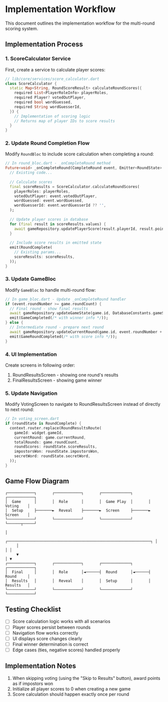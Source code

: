 # Implementation Workflow

This document outlines the implementation workflow for the multi-round scoring system.

## Implementation Process

### 1. ScoreCalculator Service

First, create a service to calculate player scores:

```dart
// lib/core/services/score_calculator.dart
class ScoreCalculator {
  static Map<String, RoundScoreResult> calculateRoundScores({
    required List<PlayerRoleInfo> playerRoles,
    required Player? votedOutPlayer,
    required bool wordGuessed,
    required String wordGuesserId,
  }) {
    // Implementation of scoring logic
    // Returns map of player IDs to score results
  }
}
```

### 2. Update Round Completion Flow

Modify `RoundBloc` to include score calculation when completing a round:

```dart
// In round_bloc.dart - _onCompleteRound method
Future<void> _onCompleteRound(CompleteRound event, Emitter<RoundState> emit) async {
  // Existing code...
  
  // Calculate scores
  final scoreResults = ScoreCalculator.calculateRoundScores(
    playerRoles: playerRoles,
    votedOutPlayer: event.votedOutPlayer,
    wordGuessed: event.wordGuessed,
    wordGuesserId: event.wordGuesserId ?? '',
  );
  
  // Update player scores in database
  for (final result in scoreResults.values) {
    await gameRepository.updatePlayerScore(result.playerId, result.pointsAwarded);
  }
  
  // Include score results in emitted state
  emit(RoundComplete(
    // Existing params...
    scoreResults: scoreResults,
  ));
}
```

### 3. Update GameBloc

Modify `GameBloc` to handle multi-round flow:

```dart
// In game_bloc.dart - Update _onCompleteRound handler
if (event.roundNumber >= game.roundCount) {
  // Final round - show final results
  await gameRepository.updateGameState(game.id, DatabaseConstants.gameStateFinished);
  emit(GameCompleted(/* with winner info */));
} else {
  // Intermediate round - prepare next round
  await gameRepository.updateCurrentRound(game.id, event.roundNumber + 1);
  emit(GameRoundCompleted(/* with score info */));
}
```

### 4. UI Implementation

Create screens in following order:

1. RoundResultsScreen - showing one round's results
2. FinalResultsScreen - showing game winner

### 5. Update Navigation

Modify VotingScreen to navigate to RoundResultsScreen instead of directly to next round:

```dart
// In voting_screen.dart
if (roundState is RoundComplete) {
  context.router.replace(RoundResultsRoute(
    gameId: widget.gameId,
    currentRound: game.currentRound,
    totalRounds: game.roundCount,
    roundScores: roundState.scoreResults,
    impostorsWon: roundState.impostorsWon,
    secretWord: roundState.secretWord,
  ));
}
```

## Game Flow Diagram

```
┌────────────┐       ┌────────────┐       ┌─────────────┐       ┌────────────┐
│  Game      │       │  Role      │       │  Game Play  │       │  Voting    │
│  Setup     ├───────►  Reveal    ├───────►  Screen     ├───────►  Screen    │
└────────────┘       └────────────┘       └─────────────┘       └──────┬─────┘
                                                                        │
     ┌────────────────────────────────────────────────────────────────┐ │
     │                                                                │ │
     ▼                                                                │ ▼
┌────────────┐       ┌────────────┐       ┌─────────────┐       ┌────────────┐
│  Final     │       │  Role      │◄──────┤  Round      │◄──────┤  Round     │
│  Results   │       │  Reveal    │       │  Setup      │       │  Results   │
└────────────┘       └────────────┘       └─────────────┘       └────────────┘
```

## Testing Checklist

- [ ] Score calculation logic works with all scenarios
- [ ] Player scores persist between rounds
- [ ] Navigation flow works correctly
- [ ] UI displays score changes clearly
- [ ] Final winner determination is correct
- [ ] Edge cases (ties, negative scores) handled properly

## Implementation Notes

1. When skipping voting (using the "Skip to Results" button), award points as if impostors won
2. Initialize all player scores to 0 when creating a new game
3. Score calculation should happen exactly once per round
